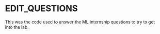 # EDIT_QUESTIONS
This was the code used to answer the ML internship questions to try to get into the lab. 
